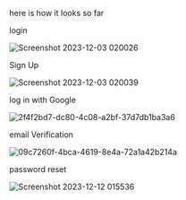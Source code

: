 here is how it looks so far

login 


![Screenshot 2023-12-03 020026](https://github.com/Amjadyabroudi128/pushNotification-/assets/61939508/01aace38-e659-4bda-9c9c-b114a7b3a123)

Sign Up 

![Screenshot 2023-12-03 020039](https://github.com/Amjadyabroudi128/pushNotification-/assets/61939508/c5516295-5737-4212-9a88-9e7e3e69b776)

log in with Google 

![2f4f2bd7-dc80-4c08-a2bf-37d7db1ba3a6](https://github.com/Amjadyabroudi128/pushNotification-/assets/61939508/eeeafb50-f029-4de2-b129-49be427d7658)

email Verification 

![09c7260f-4bca-4619-8e4a-72a1a42b214a](https://github.com/Amjadyabroudi128/pushNotification-/assets/61939508/c9c3a046-30cc-467f-8d8f-43fe0eb6d77f)

password reset 

![Screenshot 2023-12-12 015536](https://github.com/Amjadyabroudi128/pushNotification-/assets/61939508/fd7520b8-93e7-46e1-a079-fe1e8da430cd)
